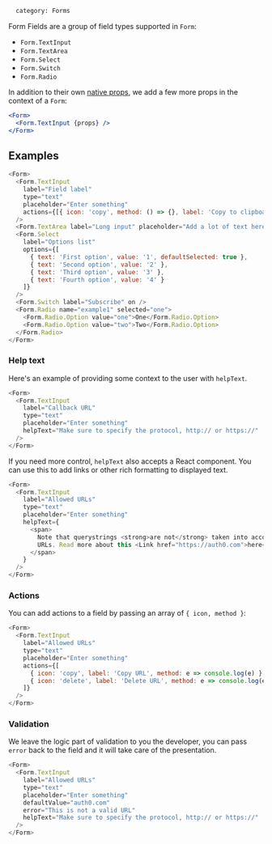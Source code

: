 ```meta
  category: Forms
```

Form Fields are a group of field types supported in `Form`:

* `Form.TextInput`
* `Form.TextArea`
* `Form.Select`
* `Form.Switch`
* `Form.Radio`

In addition to their own [native props](/docs/TextInput), we add a few more props in the context of a `Form`:

```jsx
<Form>
  <Form.TextInput {props} />
</Form>
```

## Examples

```js
<Form>
  <Form.TextInput
    label="Field label"
    type="text"
    placeholder="Enter something"
    actions={[{ icon: 'copy', method: () => {}, label: 'Copy to clipboard' }]}
  />
  <Form.TextArea label="Long input" placeholder="Add a lot of text here" />
  <Form.Select
    label="Options list"
    options={[
      { text: 'First option', value: '1', defaultSelected: true },
      { text: 'Second option', value: '2' },
      { text: 'Third option', value: '3' },
      { text: 'Fourth option', value: '4' }
    ]}
  />
  <Form.Switch label="Subscribe" on />
  <Form.Radio name="example1" selected="one">
    <Form.Radio.Option value="one">One</Form.Radio.Option>
    <Form.Radio.Option value="two">Two</Form.Radio.Option>
  </Form.Radio>
</Form>
```

### Help text

Here's an example of providing some context to the user with `helpText`.

```js
<Form>
  <Form.TextInput
    label="Callback URL"
    type="text"
    placeholder="Enter something"
    helpText="Make sure to specify the protocol, http:// or https://"
  />
</Form>
```

If you need more control, `helpText` also accepts a React component. You can use this to add links
or other rich formatting to displayed text.

```js
<Form>
  <Form.TextInput
    label="Allowed URLs"
    type="text"
    placeholder="Enter something"
    helpText={
      <span>
        Note that querystrings <strong>are not</strong> taken into account when validating these
        URLs. Read more about this <Link href="https://auth0.com">here</Link>.
      </span>
    }
  />
</Form>
```

### Actions

You can add actions to a field by passing an array of `{ icon, method }`:

```js
<Form>
  <Form.TextInput
    label="Allowed URLs"
    type="text"
    placeholder="Enter something"
    actions={[
      { icon: 'copy', label: 'Copy URL', method: e => console.log(e) },
      { icon: 'delete', label: 'Delete URL', method: e => console.log(e) }
    ]}
  />
</Form>
```

### Validation

We leave the logic part of validation to you the developer, you can pass `error` back to the field and it will take care of the presentation.

```js
<Form>
  <Form.TextInput
    label="Allowed URLs"
    type="text"
    placeholder="Enter something"
    defaultValue="auth0.com"
    error="This is not a valid URL"
    helpText="Make sure to specify the protocol, http:// or https://"
  />
</Form>
```
